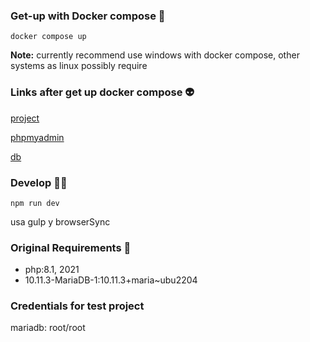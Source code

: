 ### **Get-up with Docker compose** 🚀

```console
docker compose up
```

**Note:** currently recommend use windows with docker compose, other systems as linux possibly require

### **Links after get up docker compose** 👽️

[project](http://localhost:80)

[phpmyadmin](http://localhost:8080)

[db](http://localhost:3306)

### **Develop** 🧑‍💻

```console
npm run dev
```

usa gulp y browserSync

### **Original Requirements** 🔖

-   php:8.1, 2021
-   10.11.3-MariaDB-1:10.11.3+maria~ubu2204

### **Credentials for test project**

mariadb: root/root
